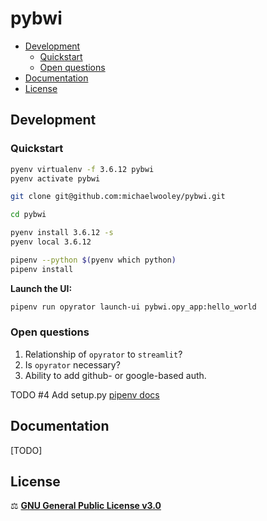 # pybwi  <!-- omit in toc -->

- [Development](#development)
  - [Quickstart](#quickstart)
  - [Open questions](#open-questions)
- [Documentation](#documentation)
- [License](#license)

## Development

### Quickstart

```bash
pyenv virtualenv -f 3.6.12 pybwi
pyenv activate pybwi

git clone git@github.com:michaelwooley/pybwi.git

cd pybwi

pyenv install 3.6.12 -s
pyenv local 3.6.12

pipenv --python $(pyenv which python)
pipenv install
```

**Launch the UI:**

```bash
pipenv run opyrator launch-ui pybwi.opy_app:hello_world
```

### Open questions

1. Relationship of `opyrator` to `streamlit`?
2. Is `opyrator` necessary?
3. Ability to add github- or google-based auth.

TODO #4 Add setup.py [pipenv docs](https://pipenv.pypa.io/en/latest/advanced/#pipfile-vs-setup-py)

## Documentation

[TODO]

## License

⚖️  [**GNU General Public License v3.0**](./LICENSE)
